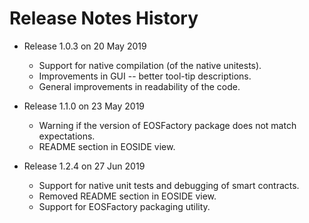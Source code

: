 # Release Notes History

* Release 1.0.3 on 20 May 2019

    * Support for native compilation (of the native unitests).
    * Improvements in GUI -- better tool-tip descriptions.
    * General improvements in readability of the code.

* Release 1.1.0 on 23 May 2019

    * Warning if the version of EOSFactory package does not match expectations.
    * README section in EOSIDE view.

* Release 1.2.4 on 27 Jun 2019

    * Support for native unit tests and debugging of smart contracts.
    * Removed README section in EOSIDE view.
    * Support for EOSFactory packaging utility.
